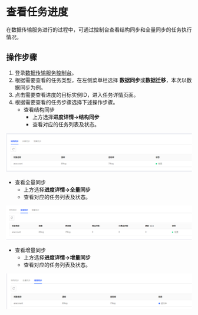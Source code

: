 # 查看任务进度
在数据传输服务进行的过程中，可通过控制台查看结构同步和全量同步的任务执行情况。

## 操作步骤
1. 登录[数据传输服务控制台](dts-console-new.jdcloud.com)。
2. 根据需要查看的任务类型，在左侧菜单栏选择 **数据同步**或**数据迁移**，本次以数据同步为例。
3. 点击需要查看进度的目标实例ID，进入任务详情页面。
4. 根据需要查看的任务步骤选择下述操作步骤。
   * 查看结构同步
     * 上方选择**进度详情->结构同步**
     * 查看对应的任务列表及状态。
     
 ![结构同步](../../image/DTS/Check-Task-Progess-1.png) 

   * 查看全量同步
     * 上方选择**进度详情->全量同步**
     * 查看对应的任务列表及状态。
     
 ![全量同步](../../image/DTS/Check-Task-Progess-2.png)
 
   * 查看增量同步
     * 上方选择**进度详情->增量同步**
     * 查看对应的任务列表及状态。

 ![增量同步](../../image/DTS/Check-Task-Progess-3.png)
